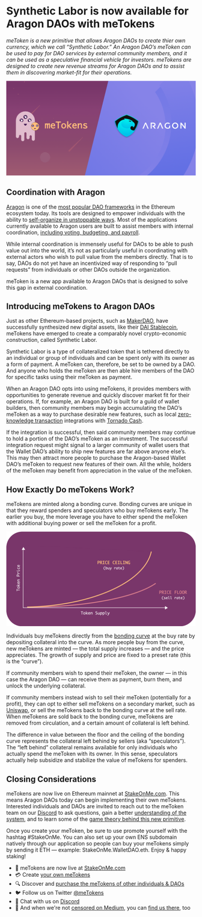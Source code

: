 # Synthetic Labor is now available for Aragon DAOs with meTokens

*meToken is a new primitive that allows Aragon DAOs to create thier own currency, which we call “Synthetic Labor.” An Aragon DAO’s meToken can be used to pay for DAO services by external community members, and it can be used as a speculative financial vehicle for investors. meTokens are designed to create new revenue streams for Aragon DAOs and to assist them in discovering market-fit for their operations.*

![](../images/meTokens_Aragon.png)

## Coordination with Aragon

[Aragon](https://aragon.org/) is one of the [most popular DAO frameworks](https://poweredby.aragon.org/) in the Ethereum ecosystem today. Its tools are designed to empower individuals with the ability to [self-organize in unstoppable ways](https://blog.aragon.org/the-aragon-manifesto-4a21212eac03/_). Most of the applications currently available to Aragon users are built to assist members with internal coordination, [including voting, budgeting, and payroll](https://mainnet.aragon.org/#/governance.aragonproject.eth_).

While internal coordination is immensely useful for DAOs to be able to push value out into the world, it’s not as particularly useful in coordinating with external actors who wish to pull value from the members directly. That is to say, DAOs do not yet have an incentivized way of responding to “pull requests” from individuals or other DAOs outside the organization.

meToken is a new app available to Aragon DAOs that is designed to solve this gap in external coordination.

## Introducing meTokens to Aragon DAOs

Just as other Ethereum-based projects, such as [MakerDAO](https://makerdao.com/), have successfully synthesized new digital assets, like their [DAI Stablecoin](https://developer.makerdao.com/dai/1/), meTokens have emerged to create a comparably novel crypto-economic construction, called Synthetic Labor.

Synthetic Labor is a type of collateralized token that is tethered directly to an individual or group of individuals and can be spent only with its owner as a form of payment. A meToken can, therefore, be set to be owned by a DAO. And anyone who holds the meToken are then able hire members of the DAO for specific tasks using their meToken as payment.

When an Aragon DAO opts into using meTokens, it provides members with opportunities to generate revenue and quickly discover market fit for their operations. If, for example, an Aragon DAO is built for a guild of wallet builders, then community members may begin accumulating the DAO’s meToken as a way to purchase desirable new features, such as local [zero-knowledge transaction](https://z.cash/technology/zksnarks/) integrations with [Tornado Cash](https://tornado.cash/).

If the integration is successful, then said community members may continue to hold a portion of the DAO’s meToken as an investment. The successful integration request might signal to a larger community of wallet users that the Wallet DAO’s ability to ship new features are far above anyone else’s. This may then attract more people to purchase the Aragon-based Wallet DAO’s meToken to request new features of their own. All the while, holders of the meToken may benefit from appreciation in the value of the meToken.

## How Exactly Do meTokens Work?

meTokens are minted along a bonding curve. Bonding curves are unique in that they reward spenders and speculators who buy meTokens early. The earlier you buy, the more leverage you have to either spend the meToken with additional buying power or sell the meToken for a profit.

![](../images/Bonding_Curve.png)

Individuals buy meTokens directly from the [bonding curve](https://medium.com/linum-labs/intro-to-bonding-curves-and-shapes-bf326bc4e11a) at the buy rate by depositing collateral into the curve. As more people buy from the curve, new meTokens are minted — the total supply increases — and the price appreciates. The growth of supply and price are fixed to a preset rate (this is the “curve”).

If community members wish to spend their meToken, the owner — in this case the Aragon DAO — can receive them as payment, burn them, and unlock the underlying collateral.

If community members instead wish to sell their meToken (potentially for a profit), they can opt to either sell meTokens on a secondary market, such as [Uniswap](https://uniswap.exchange/swap), or sell the meTokens back to the bonding curve at the sell rate. When meTokens are sold back to the bonding curve, meTokens are removed from circulation, and a certain amount of collateral is left behind.

The difference in value between the floor and the ceiling of the bonding curve represents the collateral left behind by sellers (aka “speculators”). The “left behind” collateral remains available for only individuals who actually spend the meToken with its owner. In this sense, speculators actually help subsidize and stabilize the value of meTokens for spenders.

## Closing Considerations

meTokens are now live on Ethereum mainnet at [StakeOnMe.com](http://stakeonme.com/). This means Aragon DAOs today can begin implementing their own meTokens. Interested individuals and DAOs are invited to reach out to the meToken team on our [Discord](https://discord.gg/qpRSjnd) to ask questions, gain a better [understanding of the system](https://stakeonme.com/About), and to learn some of the [game theory behind this new primitive](https://drive.google.com/file/d/1QfZyitdYTzyv4PIPStwL5si00jmguWm2/view).

Once you create your meToken, be sure to use promote yourself with the hashtag #StakeOnMe. You can also set up your own ENS subdomain natively through our application so people can buy your meTokens simply by sending it ETH — example: StakeOnMe.WalletDAO.eth. Enjoy & happy staking!

- 🥩 meTokens are now live at [StakeOnMe.com](http://stakeonme.com/)
- 💳 Create [your own meTokens](https://stakeonme.com/Tokenize)
- 🔍 Discover and [purchase the meTokens of other individuals & DAOs](https://stakeonme.com/Explore)
- 🐦 Follow us on Twitter [@meTokens](https://twitter.com/metokens)
- 👾 Chat with us on [Discord](https://discord.gg/qpRSjnd)
- 📓 And when we're not [censored on Medium](https://twitter.com/evan_van_ness/status/1252012688420614144), you can [find us there](https://medium.com/metokens), too
